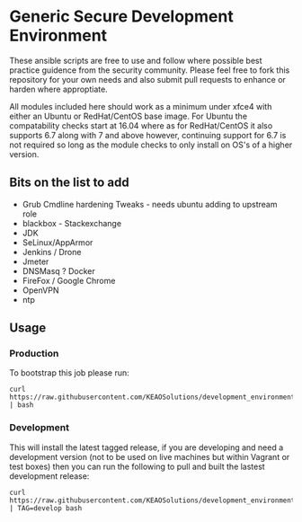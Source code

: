 # Generic Secure Development Environment

These ansible scripts are free to use and follow where possible best practice guidence from the security community. Please feel free to fork this repository for your own needs and also submit pull requests to enhance or harden where approptiate.

All modules included here should work as a minimum under xfce4 with either an Ubuntu or RedHat/CentOS base image. For Ubuntu the compatability checks start at 16.04 where as for RedHat/CentOS it also supports 6.7 along with 7 and above however, continuing support for 6.7 is not required so long as the module checks to only install on OS's of a higher version.


## Bits on the list to add

* Grub Cmdline hardening Tweaks - needs ubuntu adding to upstream role
* blackbox - Stackexchange
* JDK
* SeLinux/AppArmor
* Jenkins / Drone
* Jmeter
* DNSMasq ? Docker
* FireFox / Google Chrome
* OpenVPN
* ntp


## Usage

### Production

To bootstrap this job please run:

```
curl https://raw.githubusercontent.com/KEAOSolutions/development_environment/develop/install.sh | bash
```

### Development

This will install the latest tagged release, if you are developing and need a development version (not to be used on live machines but within Vagrant or test boxes) then you can run the following to pull and built the lastest development release:

```
curl https://raw.githubusercontent.com/KEAOSolutions/development_environment/develop/install.sh | TAG=develop bash
```
